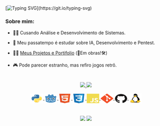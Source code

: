 ##

[![Typing SVG](https://readme-typing-svg.herokuapp.com?color=%23e98431&center=true&vCenter=true&width=600&lines=Olá+👋,+Sou+Lucas+Renu!;Seja+bem-vindo(a)+ao+meu+Perfil+👨‍💻!;)](https://git.io/typing-svg)

### Sobre mim:

- 👨‍🎓 Cusando Análise e Desenvolvimento de Sistemas.

- 🎯 Meu passatempo é estudar sobre IA, Desenvolvimento e Pentest.

- 👨‍💻 [Meus Projetos e Portifolio](https://lucasrenu.github.io/lucasrenu/) (🧰Em obras!🛠)

- 🎮 Pode parecer estranho, mas refiro jogos retrô.

#

 <div style="display: inline_block" align="center">
  <a href="https://github.com/lucasrenu">
  <img height="160em" src="https://github-readme-stats.vercel.app/api?username=lucasrenu&show_icons=true&theme=material-palenight&include_all_commits=true&count_private=true&locale=pt-br&border_radius=40"/>
  <img height="158em" src="https://github-readme-stats.vercel.app/api/top-langs/?username=lucasrenu&layout=compact&langs_count=6&theme=material-palenight&count_private=true&locale=pt-br&border_radius=30"/>
</div>

<div style="display: inline_block" align="center"><br>
  <img align="center" alt="Python" height="30" width="40" src="https://github.com/devicons/devicon/blob/master/icons/python/python-original.svg">
  <img align="center" alt="Godot" height="30" width="40" src="https://github.com/devicons/devicon/blob/master/icons/godot/godot-original.svg">
  <img align="center" alt="HTML" height="30" width="40" src="https://github.com/devicons/devicon/blob/master/icons/html5/html5-original.svg">
  <img align="center" alt="CSS" height="30" width="40" src="https://github.com/devicons/devicon/blob/master/icons/css3/css3-original.svg">
  <img align="center" alt="JS" height="30" width="40" src="https://github.com/devicons/devicon/blob/master/icons/javascript/javascript-plain.svg">
  <img align="center" alt="Git" height="30" width="40" src="https://github.com/devicons/devicon/blob/master/icons/git/git-original.svg">
  <img align="center" alt="GitHub" height="30" width="40" src="https://github.com/devicons/devicon/blob/master/icons/github/github-original.svg">
  <img align="center" alt="Linux" height="30" width="40" src="https://github.com/devicons/devicon/blob/master/icons/linux/linux-original.svg">
</div>

#
  
<div align="center"> 
  <a href = "mailto:lucasrenu@outlook.com"><img src="https://img.shields.io/badge/-Outlook-0078D4?style=for-the-badge&logo=microsoft-outlook&logoColor=white" target="_blank"></a>
  <a href="https://www.instagram.com/lucas_renu_/" target="_blank"><img src="https://img.shields.io/badge/-Instagram-%23E4405F?style=for-the-badge&logo=instagram&logoColor=white" target="_blank"></a>
</div>

<!--<img src="https://komarev.com/ghpvc/?username=lucasrenu&color=blueviolet&label=👀" alt="lucasrenu" />-->
